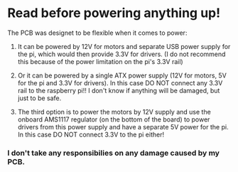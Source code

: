 # Read before powering anything up!

The PCB was designet to be flexible when it comes to power:

1) It can be powered by 12V for motors and separate USB power supply for the pi, which would then provide 3.3V for drivers. (I do not recommend this because of the power limitation on the pi's 3.3V rail)

2) Or it can be powered by a single ATX power supply (12V for motors, 5V for the pi and 3.3V for drivers). In this case DO NOT connect any 3.3V rail to the raspberry pi!! I don't know if anything will be damaged, but just to be safe.

3) The third option is to power the motors by 12V supply and use the onboard AMS1117 regulator (on the bottom of the board) to power drivers from this power supply and have a separate 5V power for the pi. In this case DO NOT connect 3.3V to the pi either!

### I don't take any responsibilies on any damage caused by my PCB.